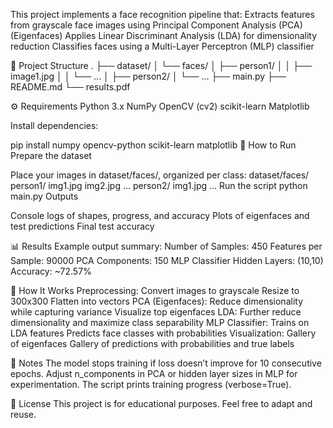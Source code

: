 This project implements a face recognition pipeline that:
Extracts features from grayscale face images using Principal Component Analysis (PCA) (Eigenfaces)
Applies Linear Discriminant Analysis (LDA) for dimensionality reduction
Classifies faces using a Multi-Layer Perceptron (MLP) classifier

📂 Project Structure
.
├── dataset/
│   └── faces/
│       ├── person1/
│       │   ├── image1.jpg
│       │   └── ...
│       ├── person2/
│       └── ...
├── main.py
├── README.md
└── results.pdf

⚙️ Requirements
Python 3.x
NumPy
OpenCV (cv2)
scikit-learn
Matplotlib

Install dependencies:

pip install numpy opencv-python scikit-learn matplotlib
🚀 How to Run
Prepare the dataset

Place your images in dataset/faces/, organized per class:
dataset/faces/
    person1/
        img1.jpg
        img2.jpg
        ...
    person2/
        img1.jpg
        ...
Run the script
python main.py
Outputs

Console logs of shapes, progress, and accuracy
Plots of eigenfaces and test predictions
Final test accuracy

📊 Results
Example output summary:
Number of Samples: 450
Features per Sample: 90000
PCA Components: 150
MLP Classifier Hidden Layers: (10,10)
Accuracy: ~72.57%

🧠 How It Works
Preprocessing:
Convert images to grayscale
Resize to 300x300
Flatten into vectors
PCA (Eigenfaces):
Reduce dimensionality while capturing variance
Visualize top eigenfaces
LDA:
Further reduce dimensionality and maximize class separability
MLP Classifier:
Trains on LDA features
Predicts face classes with probabilities
Visualization:
Gallery of eigenfaces
Gallery of predictions with probabilities and true labels

📝 Notes
The model stops training if loss doesn’t improve for 10 consecutive epochs.
Adjust n_components in PCA or hidden layer sizes in MLP for experimentation.
The script prints training progress (verbose=True).

📄 License
This project is for educational purposes. Feel free to adapt and reuse.
